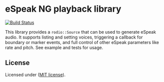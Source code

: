 # eSpeak NG playback library

[![Build Status](https://github.com/eeejay/espeaker/workflows/CI/badge.svg)](https://github.com/eeejay/espeaker/actions)

This library provides a `rodio::Source` that can be used to generate eSpeak audio. It supports listing and setting voices, triggering a callback for boundary or marker events, and full control of other eSpeak parameters like rate and pitch. See example and tests for usage.

## License
[License]: #license

Licensed under ([MIT license](LICENSE)).

